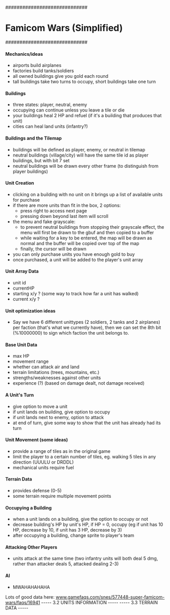 #############################
# Famicom Wars (Simplified) #
#############################

#### Mechanics/ideas
* airports build airplanes
* factories build tanks/soldiers
* all owned buildings give you gold each round
* tall buildings take two turns to occupy, short buildings take one turn

#### Buildings
* three states: player, neutral, enemy
* occupying can continue unless you leave a tile or die
* your buildings heal 2 HP and refuel (if it's a building that produces that unit)
* cities can heal land units (infantry?)

#### Buildings and the Tilemap
* buildings will be defined as player, enemy, or neutral in tilemap
* neutral buildings (village/city) will have the same tile id as player buildings, but with bit 7 set
* neutral buildings will be drawn every other frame (to distinguish from player buildings)

#### Unit Creation
* clicking on a building with no unit on it brings up a list of available units for purchase
* if there are more units than fit in the box, 2 options:
  - press right to access next page
  - pressing down beyond last item will scroll
* the menu and fake grayscale:
  - to prevent neutral buildings from stopping their grayscale effect, the menu will first be drawn to the gbuf and then copied to a buffer
  - while waiting for a key to be entered, the map will be drawn as normal and the buffer will be copied over top of the map
  - finally, the cursor will be drawn
* you can only purchase units you have enough gold to buy
* once purchased, a unit will be added to the player's unit array

#### Unit Array Data
* unit id
* currentHP
* starting x/y ? (some way to track how far a unit has walked)
* current x/y ?

#### Unit optimization ideas
* Say we have 6 different unittypes (2 soldiers, 2 tanks and 2 airplanes) per faction (that's what we currently have), then we can set the 8th bit (%10000000) to sign which faction the unit belongs to.

#### Base Unit Data
* max HP
* movement range
* whether can attack air and land
* terrain limitations (trees, mountains, etc.)
* strengths/weaknesses against other units
* experience (?) (based on damage dealt, not damage received)

#### A Unit's Turn
* give option to move a unit
* if unit lands on building, give option to occupy
* if unit lands next to enemy, option to attack
* at end of turn, give some way to show that the unit has already had its turn

#### Unit Movement (some ideas)
* provide a range of tiles as in the original game
* limit the player to a certain number of tiles, eg. walking 5 tiles in any direction (UUULU or DRDDL)
* mechanical units require fuel

#### Terrain Data
* provides defense (0-5)
* some terrain require multiple movement points

#### Occupying a Building
* when a unit lands on a building, give the option to occupy or not
* decrease building's HP by unit's HP, if HP = 0, occupy (eg if unit has 10 HP, decrease by 10, if unit has 3 HP, decrease by 3)
* after occupying a building, change sprite to player's team

#### Attacking Other Players
* units attack at the same time (two infantry units will both deal 5 dmg, rather than attacker deals 5, attacked dealing 2-3)

#### AI
* MWAHAHAHAHA


Lots of good data here:
www.gamefaqs.com/snes/577448-super-famicom-wars/faqs/16941
----- 3.2  UNITS INFORMATION -----
----- 3.3  TERRAIN DATA -----
